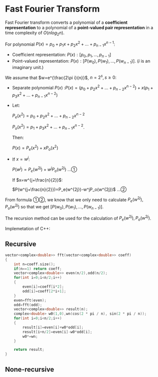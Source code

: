 # Fast Fourier Transform

Fast Fourier transform converts a polynomial of a **coefficient representation** to a polynomial of a **point-valued pair representation** in a time complexity of $O (nlog_2n)$.

For polynomial $P(x)=p_0+p_1x+p_2x^2+...+p_{n-1}x^{n-1}$:

- Coefficient representation: $P(x):[p_0,p_1,...,p_{n-1}]$
- Point-valued representation: $P(x):[P(w_0),P(w_1),...,P(w_{n-1})]$. ($i$ is an imaginary unit.)

We assume that $w=e^{\frac{2\pi i}{n}}$, $n=2^s,s\ge0$:

- Separate polynomial $P (x)$ :$P(x)=(p_0+p_2x^2+...+p_{n-2}x^{n-2})+x(p_1+p_3x^2+...+p_{n-1}x^{n-2})$
- Let:
  
  $P_e(x^2)=p_0+p_2x^2+...+p_{n-2}x^{n-2}$
  
  $P_o(x^2)=p_1+p_3x^2+...+p_{n-1}x^{n-2}$.

  Then:
  
  $P(x)=P_e(x^2)+xP_o(x^2)$ 

- If $x=w^j$:

    $P(w^j)=P_e(w^{2j})+w^jP_o(w^{2j})$ ...①

    If $x=w^{j+\frac{n}{2}}$:

    $P(w^{j+\frac{n}{2}})=P_e(w^{2j})-w^jP_o(w^{2j})$ ...②

From formula ①②, we know that we only need to calculate $P_e(w^{2j}),P_o(w^{2j})$ so that we get $[P(w_0),P(w_1),...,P(w_{n-1})]$.

The recursion method can be used for the calculation of $P_e (w ^ {2j}), P_o (w ^ {2j})$.


Implemetation of C++:

## Recursive
```c++
vector<complex<double>> fft(vector<complex<double>> coeff)
{
    int n=coeff.size();
    if(n==1) return coeff;
    vector<complex<double>> even(n/2),odd(n/2);
    for(int i=0;i<n/2;i++)
    {
        even[i]=coeff[i*2];
        odd[i]=coeff[2*i+1];
    }
    even=fft(even);
    odd=fft(odd);
    vector<complex<double>> result(n);
    complex<double> w0(1,0),wn(cos(2 * pi / n), sin(2 * pi / n));
    for(int i=0;i<n/2;i++)
    {
        result[i]=even[i]+w0*odd[i];
        result[i+n/2]=even[i]-w0*odd[i];
        w0*=wn;
    }

    return result;
}

```

## None-recursive